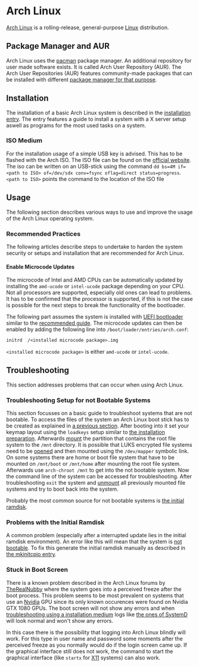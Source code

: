 # Arch Linux

[Arch Linux](https://archlinux.org/) is a rolling-release, general-purpose
[Linux](/wiki/linux.md)
distribution.

## Package Manager and AUR

Arch Linux uses the
[pacman](/wiki/linux/package_manager.md#arch-linux-pacman-and-yay) package
manager.
An additional repository for user made software exists.
It is called Arch User Repository (AUR).
The Arch User Repositories (AUR) features community-made packages that can be
installed with different
[package manager for that purpose](/wiki/linux/package_manager.md#arch-linux-pacman-and-yay).

## Installation

The installation of a basic Arch Linux system is described in the
[installation entry](/wiki/linux/arch-linux/installation.md).
The entry features a guide to install a system with a X server setup aswell as
programs for the most used tasks on a system.

### ISO Medium

For the installation usage of a simple USB key is advised.
This has to be flashed with the Arch ISO.
The ISO file can be found on the
[official website](https://www.archlinux.org/download/).
The iso can be written on an USB-stick using the command
`dd bs=4M if=<path to ISO> of=/dev/sdx conv=fsync oflag=direct status=progress`.
`<path to ISO>` points the command to the location of the ISO file

## Usage

The following section describes various ways to use and improve the usage of
the Arch Linux operating system.

### Recommended Practices

The following articles describe steps to undertake to harden the system security
or setups and installation that are recommended for Arch Linux.

#### Enable Microcode Updates

The microcode of Intel and AMD CPUs can be automatically updated by installing
the `amd-ucode` or `intel-ucode` package depending on your CPU.
Not all processors are supported, especially old ones can lead to problems.
It has to be confirmed that the processor is supported, if this is not the case
is possible for the next steps to break the functionality of the bootloader.

The following part assumes the system is installed with
[UEFI bootloader](/wiki/linux/arch-linux/installation.md#10-install-and-configure-uefi-bootloader)
similar to the [recommended guide](/wiki/linux/arch-linux/installation.md).
The microcode updates can then be enabled by adding the following line into
`/boot/loader/entries/arch.conf`:

```txt
initrd  /<installed microcode package>.img
```

`<installed microcode package>` is either `amd-ucode` or `intel-ucode`.

## Troubleshooting

This section addresses problems that can occur when using Arch Linux.

### Troubleshooting Setup for not Bootable Systems

This section focusses on a basic guide to troubleshoot systems that are not bootable.
To access the files of the system an Arch Linux boot stick has to be created as explained in
[a previous section](#iso-medium).
After booting into it set your keymap layout using the `loadkeys` setup similar to
[the installation preparation](/wiki/linux/arch-linux/installation.md#1-preparation).
Afterwards [mount](/wiki/linux/disk-management.md#mounting) the partition that contains the root
file system to the `/mnt` directory.
It is possible that LUKS encrypted file systems need to be
[opened](/wiki/linux/dm-crypt.md#openclose-an-encrypted-volume) and then mounted using the
`/dev/mapper` symbolic link.
On some systems there are home or boot file system that have to be mounted on `/mnt/boot` or
`/mnt/home` after mounting the root file system.
Afterwards use `arch-chroot /mnt` to get into the not bootable system.
Now the command line of the system can be accessed for troubleshooting.
After troubleshooting `exit` the system and [unmount](/wiki/linux/disk-management.md#mounting) all previously
mounted file systems and try to boot back into the system.

Probably the most common source for not bootable systems is
[the initial ramdisk](#problems-with-the-initial-ramdisk).

### Problems with the Initial Ramdisk

A common problem (especially after a interrupted update lies in the initial ramdisk environment).
An error like this will mean that the system is
[not bootable](#troubleshooting-setup-for-not-bootable-systems).
To fix this generate the initial ramdisk manually as described in
[the mkinitcpio entry](/wiki/linux/mkinitcpio.md#manually-generate-initial-ramdisk).

### Stuck in Boot Screen

There is a known problem described in the Arch Linux forums by
[TheRealNubby](https://bbs.archlinux.org/viewtopic.php?id=300292) where the system goes into a
perceived freeze after the boot process.
This problem seems to be most prevalent on systems that use an [Nvidia](/wiki/nvidia.md) GPU
since its only known occurences were found on Nvidia GTX 1080 GPUs.
The boot screen will not show any errors and when
[troubleshooting using a installation medium](#troubleshooting-setup-for-not-bootable-systems)
logs like [the ones of SystemD](/wiki/linux/systemd.md#retrieving-the-systemd-logs) will look
normal and won't show any errors.

In this case there is the possibility that logging into Arch Linux blindly will work.
For this type in user name and password some moments after the perceived freeze as you normally
would do if the login screen came up.
If the graphical interface still does not work, the command to start the graphical interface (like 
`startx` for [X11](/wiki/linux/x_window_system.md) systems) can also work.
